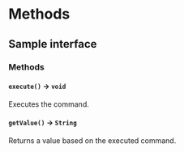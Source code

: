 # Methods

## Sample interface

### Methods
#### `execute()` → `void`
Executes the command.

#### `getValue()` → `String`
Returns a value based on the executed command.
